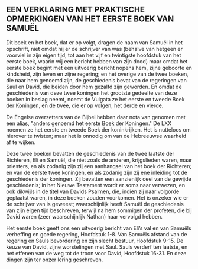 ## EEN VERKLARING MET PRAKTISCHE OPMERKINGEN VAN HET EERSTE BOEK VAN SAMUËL

Dit boek en het boek, dat er op volgt, dragen de naam van Samuël in het opschrift, niet omdat hij er de schrijver van was (behalve van hetgeen er voorviel in zijn eigen tijd, tot aan het vijf en twintigste hoofdstuk van het eerste boek, waarin wij een bericht hebben van zijn dood) maar omdat het eerste boek begint met een uitvoerig bericht nopens hem, zijne geboorte en kindsheid, zijn leven en zijne regering; en het overige van de twee boeken, die naar hem genoemd zijn, de geschiedenis bevat van de regeringen van Saul en David, die beiden door hem gezalfd zijn geworden. En omdat de geschiedenis van deze twee koningen het grootste gedeelte van deze boeken in beslag neemt, noemt de Vulgata ze het eerste en tweede Boek der Koningen, en de twee, die er op volgen, het derde en vierde. 

De Engelse overzetters van de Bijbel hebben daar nota van genomen met een alias, "anders genoemd het eerste Boek der Koningen." 
De LXX noemen ze het eerste en tweede Boek der koninkrijken. Het is nutteloos om hierover te twisten; maar het is onnodig om van de Hebreeuwse waarheid af te wijken. 

Deze twee boeken bevatten de geschiedenis van de twee laatste der Richteren, Eli en Samuël, die niet zoals de anderen, krijgslieden waren, maar priesters, en als zodanig zijn zij een aanhangsel van het boek der Richteren; en van de eerste twee koningen, en als zodanig zijn zij ene inleiding tot de geschiedenis der koningen. Zij bevatten een aanzienlijk ceel van de gewijde geschiedenis; in het Nieuwe Testament wordt er soms naar verwezen, en ook dikwijls in de titel van Davids Psalmen, die, indien zij naar volgorde geplaatst waren, in deze boeken zouden voorkomen. Het is onzeker wie er de schrijver van is geweest; waarschijnlijk heeft Samuël de geschiedenis van zijn eigen tijd beschreven, terwijl na hem sommigen der profeten, die bij David waren (zeer waarschijnlijk Nathan) haar vervolgd hebben. 

Het eerste boek geeft ons een uitvoerig bericht van Eli’s val en van Samuëls verheffing en goede regering, Hoofdstuk 1-8. Van Samuëls afstand van de regering en Sauls bevordering en zijn slecht bestuur, Hoofdstuk 9-15. De keuze van David, zijne worstelingen met Saul. Sauls verderf ten laatste, en het effenen van de weg tot de troon voor David, Hoofdstuk 16-31. En deze dingen zijn ter onzer lering geschreven.
 